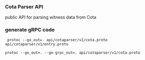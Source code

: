 ### Cota Parser API
public API for parsing witness data from Cota


### generate gRPC code
``` protoc --go_out=. api/cotaparser/v1/cota.proto api/cotaparser/v1/entry.proto```

``` protoc --go_out=. --go-grpc_out=. api/cotaparser/v1/cota.proto ```


